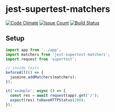 # jest-supertest-matchers

[![Code Climate](https://codeclimate.com/github/hexlet/jest-supertest-matchers/badges/gpa.svg)](https://codeclimate.com/github/hexlet/jest-supertest-matchers)
[![Issue Count](https://codeclimate.com/github/hexlet/jest-supertest-matchers/badges/issue_count.svg)](https://codeclimate.com/github/hexlet/jest-supertest-matchers)
[![Build Status](https://travis-ci.org/hexlet/jest-supertest-matchers.svg?branch=master)](https://travis-ci.org/hexlet/jest-supertest-matchers)

## Setup

```javascript
import app from '../app';
import matchers from 'jest-supertest-matchers';
import request from 'supertest';

// inside tests
beforeAll(() => {
  jasmine.addMatchers(matchers);
});

it('example', async () => {
  const res = await request(app).get('/');
  expect(res).toHaveHTTPStatus(200);
});
```
